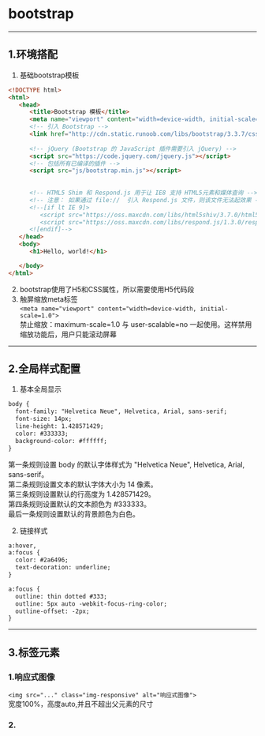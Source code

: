 # bootstrap

---

## 1.环境搭配  
1. 基础bootstrap模板  
```html
<!DOCTYPE html>
<html>
   <head>
      <title>Bootstrap 模板</title>
      <meta name="viewport" content="width=device-width, initial-scale=1.0">
      <!-- 引入 Bootstrap -->
      <link href="http://cdn.static.runoob.com/libs/bootstrap/3.3.7/css/bootstrap.min.css" rel="stylesheet">
  
      <!-- jQuery (Bootstrap 的 JavaScript 插件需要引入 jQuery) -->
      <script src="https://code.jquery.com/jquery.js"></script>
      <!-- 包括所有已编译的插件 -->
      <script src="js/bootstrap.min.js"></script>
 
 
      <!-- HTML5 Shim 和 Respond.js 用于让 IE8 支持 HTML5元素和媒体查询 -->
      <!-- 注意： 如果通过 file://  引入 Respond.js 文件，则该文件无法起效果 -->
      <!--[if lt IE 9]>
         <script src="https://oss.maxcdn.com/libs/html5shiv/3.7.0/html5shiv.js"></script>
         <script src="https://oss.maxcdn.com/libs/respond.js/1.3.0/respond.min.js"></script>
      <![endif]-->
   </head>
   <body>
      <h1>Hello, world!</h1>

   </body>
</html>
```  
2. bootstrap使用了H5和CSS属性，所以需要使用H5代码段  
3. 触屏缩放meta标签  
``<meta name="viewport" content="width=device-width, initial-scale=1.0">``  
禁止缩放：maximum-scale=1.0 与 user-scalable=no 一起使用。这样禁用缩放功能后，用户只能滚动屏幕  

---

## 2.全局样式配置  
1. 基本全局显示  
```html
body {
  font-family: "Helvetica Neue", Helvetica, Arial, sans-serif;
  font-size: 14px;
  line-height: 1.428571429;
  color: #333333;
  background-color: #ffffff;
}
```
第一条规则设置 body 的默认字体样式为 "Helvetica Neue", Helvetica, Arial, sans-serif。  
第二条规则设置文本的默认字体大小为 14 像素。  
第三条规则设置默认的行高度为 1.428571429。  
第四条规则设置默认的文本颜色为 #333333。  
最后一条规则设置默认的背景颜色为白色。  

2. 链接样式  
```html
a:hover,
a:focus {
  color: #2a6496;
  text-decoration: underline;
}

a:focus {
  outline: thin dotted #333;
  outline: 5px auto -webkit-focus-ring-color;
  outline-offset: -2px;
}
```



---

## 3.标签元素  
### 1.响应式图像  
``<img src="..." class="img-responsive" alt="响应式图像">``  
宽度100%，高度auto,并且不超出父元素的尺寸  
### 2.
